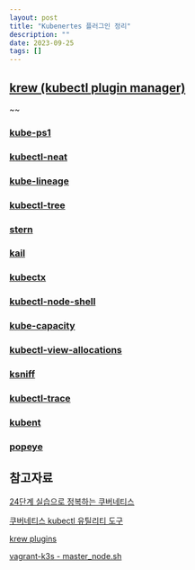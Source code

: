 ```yaml
---
layout: post
title: "Kubenertes 플러그인 정리"
description: ""
date: 2023-09-25
tags: []
---
```


## <a href="https://krew.sigs.k8s.io/">krew (kubectl plugin manager)</a>

~~

### <a href="https://github.com/jonmosco/kube-ps1">kube-ps1</a>

### <a href="https://github.com/itaysk/kubectl-neat">kubectl-neat</a>

### <a href="https://github.com/tohjustin/kube-lineage">kube-lineage</a>

### <a href="https://github.com/ahmetb/kubectl-tree">kubectl-tree</a>

### <a href="https://github.com/stern/stern">stern</a>

### <a href="https://github.com/boz/kail">kail</a>

### <a href="https://github.com/ahmetb/kubectx">kubectx</a>

### <a href="https://github.com/kvaps/kubectl-node-shell">kubectl-node-shell</a>

### <a href="https://github.com/robscott/kube-capacity">kube-capacity</a>

### <a href="https://github.com/davidB/kubectl-view-allocations">kubectl-view-allocations</a>

### <a href="https://github.com/eldadru/ksniff">ksniff</a>

### <a href="https://github.com/iovisor/kubectl-trace">kubectl-trace</a>

### <a href="https://github.com/doitintl/kube-no-trouble">kubent</a>

### <a href="https://github.com/derailed/popeye">popeye</a>

## 참고자료

<a href="https://www.yes24.com/Product/Goods/115187666">24단계 실습으로 정복하는 쿠버네티스</a>

<a href="https://www.youtube.com/watch?v=UfKZPEk6D0k">쿠버네티스 kubectl 유틸리티 도구</a>

<a href="https://krew.sigs.k8s.io/plugins/">krew plugins</a>

<a href="https://github.com/hyuunnn/vagrant-k3s/blob/main/master_node.sh">vagrant-k3s - master_node.sh</a>
